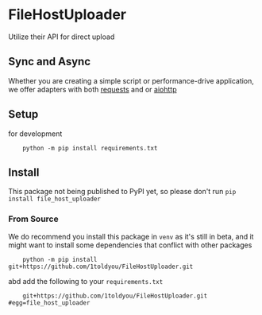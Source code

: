 # FileHostUploader
Utilize their API for direct upload


## Sync and Async
Whether you are creating a simple script or performance-drive application, 
we offer adapters with both [requests](https://pypi.org/project/requests/) and or [aiohttp](https://pypi.org/project/aiohttp/)

## Setup
for development

        python -m pip install requirements.txt

## Install
This package not being published to PyPI yet, 
so please don't run `pip install file_host_uploader`

### From Source
We do recommend you install this package in `venv` as it's still in beta,
and it might want to install some dependencies that conflict with other packages

        python -m pip install git+https://github.com/1toldyou/FileHostUploader.git
abd add the following to your `requirements.txt`

        git+https://github.com/1toldyou/FileHostUploader.git #egg=file_host_uploader
